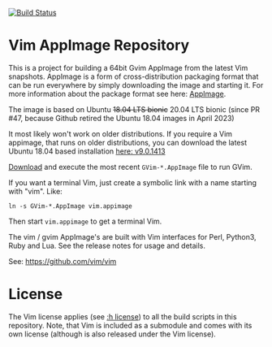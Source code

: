 [![Build Status](https://github.com/vim/vim-appimage/workflows/Release%20AppImage/badge.svg)](https://github.com/vim/vim-appimage/actions?query=workflow%3A%22Release+AppImage%22)

# Vim AppImage Repository

This is a project for building a 64bit Gvim AppImage from the latest Vim snapshots.
AppImage is a form of cross-distribution packaging format that can be run
everywhere by simply downloading the image and starting it. For more
information about the package format see here: [AppImage](https://appimage.org).

The image is based on Ubuntu ~~18.04 LTS bionic~~ 20.04 LTS bionic (since PR #47,
because Github retired the Ubuntu 18.04 images in April 2023)

It most likely won't work on older distributions. If you require a Vim appimage,
that runs on older distributions, you can download the latest Ubuntu 18.04 based
installation [here: v9.0.1413](https://github.com/vim/vim-appimage/releases/tag/v9.0.1413)

[Download](https://github.com/vim/vim-appimage/releases) and execute the
most recent `GVim-*.AppImage` file to run GVim.

If you want a terminal Vim, just create a symbolic link with a name starting with "vim". Like:
```
ln -s GVim-*.AppImage vim.appimage
```

Then start `vim.appimage` to get a terminal Vim.

The vim / gvim AppImage's are built with Vim interfaces for Perl, Python3, Ruby
and Lua. See the release notes for usage and details.

See: https://github.com/vim/vim

# License

The Vim license applies (see [:h
license](http://vimhelp.appspot.com/uganda.txt.html#license)) to all the build
scripts in this repository. Note, that Vim is included as a submodule and comes
with its own license (although is also released under the Vim license).

